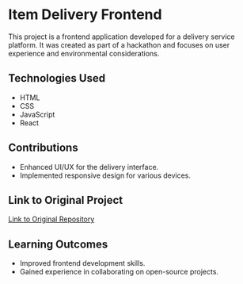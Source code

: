 # Item Delivery Frontend

This project is a frontend application developed for a delivery service platform. It was created as part of a hackathon and focuses on user experience and environmental considerations.

## Technologies Used
- HTML
- CSS
- JavaScript
- React

## Contributions
- Enhanced UI/UX for the delivery interface.
- Implemented responsive design for various devices.

## Link to Original Project
[Link to Original Repository](https://github.com/Yohannes-Tigistu/Item-Delivery_Frontend)

## Learning Outcomes
- Improved frontend development skills.
- Gained experience in collaborating on open-source projects.
